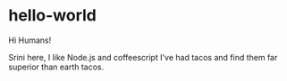 # hello-world

Hi Humans!

Srini here, I like Node.js and coffeescript
I've had tacos and find them far superior than earth tacos.
